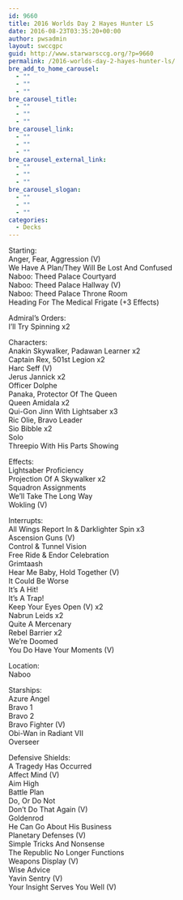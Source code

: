 ```yaml
---
id: 9660
title: 2016 Worlds Day 2 Hayes Hunter LS
date: 2016-08-23T03:35:20+00:00
author: pwsadmin
layout: swccgpc
guid: http://www.starwarsccg.org/?p=9660
permalink: /2016-worlds-day-2-hayes-hunter-ls/
bre_add_to_home_carousel:
  - ""
  - ""
  - ""
bre_carousel_title:
  - ""
  - ""
  - ""
bre_carousel_link:
  - ""
  - ""
  - ""
bre_carousel_external_link:
  - ""
  - ""
  - ""
bre_carousel_slogan:
  - ""
  - ""
  - ""
categories:
  - Decks
---
```

Starting:  
Anger, Fear, Aggression (V)  
We Have A Plan/They Will Be Lost And Confused  
Naboo: Theed Palace Courtyard  
Naboo: Theed Palace Hallway (V)  
Naboo: Theed Palace Throne Room  
Heading For The Medical Frigate (+3 Effects)

Admiral&#8217;s Orders:  
I&#8217;ll Try Spinning x2

Characters:  
Anakin Skywalker, Padawan Learner x2  
Captain Rex, 501st Legion x2  
Harc Seff (V)  
Jerus Jannick x2  
Officer Dolphe  
Panaka, Protector Of The Queen  
Queen Amidala x2  
Qui-Gon Jinn With Lightsaber x3  
Ric Olie, Bravo Leader  
Sio Bibble x2  
Solo  
Threepio With His Parts Showing

Effects:  
Lightsaber Proficiency  
Projection Of A Skywalker x2  
Squadron Assignments  
We&#8217;ll Take The Long Way  
Wokling (V)

Interrupts:  
All Wings Report In & Darklighter Spin x3  
Ascension Guns (V)  
Control & Tunnel Vision  
Free Ride & Endor Celebration  
Grimtaash  
Hear Me Baby, Hold Together (V)  
It Could Be Worse  
It&#8217;s A Hit!  
It&#8217;s A Trap!  
Keep Your Eyes Open (V) x2  
Nabrun Leids x2  
Quite A Mercenary  
Rebel Barrier x2  
We&#8217;re Doomed  
You Do Have Your Moments (V)

Location:  
Naboo

Starships:  
Azure Angel  
Bravo 1  
Bravo 2  
Bravo Fighter (V)  
Obi-Wan in Radiant VII  
Overseer

Defensive Shields:  
A Tragedy Has Occurred  
Affect Mind (V)  
Aim High  
Battle Plan  
Do, Or Do Not  
Don&#8217;t Do That Again (V)  
Goldenrod  
He Can Go About His Business  
Planetary Defenses (V)  
Simple Tricks And Nonsense  
The Republic No Longer Functions  
Weapons Display (V)  
Wise Advice  
Yavin Sentry (V)  
Your Insight Serves You Well (V)